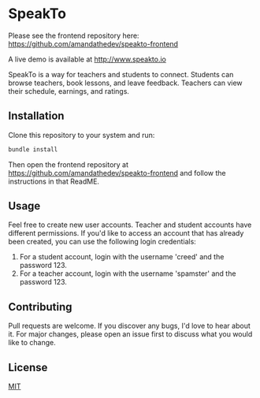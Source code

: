 # SpeakTo

Please see the frontend repository here: https://github.com/amandathedev/speakto-frontend

A live demo is available at http://www.speakto.io

SpeakTo is a way for teachers and students to connect. Students can browse teachers, book lessons, and leave feedback. Teachers can view their schedule, earnings, and ratings.

## Installation

Clone this repository to your system and run:

```bash
bundle install
```

Then open the frontend repository at https://github.com/amandathedev/speakto-frontend and follow the instructions in that ReadME.

## Usage

Feel free to create new user accounts. Teacher and student accounts have different permissions. If you'd like to access an account that has already been created, you can use the following login credentials:

1. For a student account, login with the username 'creed' and the password 123.
2. For a teacher account, login with the username 'spamster' and the password 123.

## Contributing

Pull requests are welcome. If you discover any bugs, I'd love to hear about it. For major changes, please open an issue first to discuss what you would like to change.

## License

[MIT](https://choosealicense.com/licenses/mit/)
